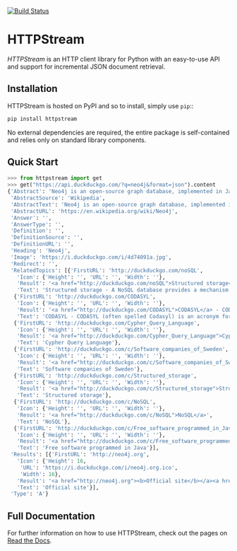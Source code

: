 [![Build Status](https://travis-ci.org/nigelsmall/httpstream.png?branch=master)](https://travis-ci.org/nigelsmall/httpstream)

# HTTPStream

*HTTPStream* is an HTTP client library for Python with an easy-to-use API and
support for incremental JSON document retrieval.

## Installation

HTTPStream is hosted on PyPI and so to install, simply use ``pip``::

```python
pip install httpstream
```

No external dependencies are required, the entire package is self-contained and
relies only on standard library components.

## Quick Start

```python
>>> from httpstream import get
>>> get("https://api.duckduckgo.com/?q=neo4j&format=json").content
{'Abstract': 'Neo4j is an open-source graph database, implemented in Java.',
 'AbstractSource': 'Wikipedia',
 'AbstractText': 'Neo4j is an open-source graph database, implemented in Java.',
 'AbstractURL': 'https://en.wikipedia.org/wiki/Neo4j',
 'Answer': '',
 'AnswerType': '',
 'Definition': '',
 'DefinitionSource': '',
 'DefinitionURL': '',
 'Heading': 'Neo4j',
 'Image': 'https://i.duckduckgo.com/i/4d74091a.jpg',
 'Redirect': '',
 'RelatedTopics': [{'FirstURL': 'http://duckduckgo.com/noSQL',
   'Icon': {'Height': '', 'URL': '', 'Width': ''},
   'Result': '<a href="http://duckduckgo.com/noSQL">Structured storage</a> - A NoSQL database provides a mechanism for storage and retrieval of data that is modeled in means other than the tabular relations used in relational databases.',
   'Text': 'Structured storage - A NoSQL database provides a mechanism for storage and retrieval of data that is modeled in means other than the tabular relations used in relational databases.'},
  {'FirstURL': 'http://duckduckgo.com/CODASYL',
   'Icon': {'Height': '', 'URL': '', 'Width': ''},
   'Result': '<a href="http://duckduckgo.com/CODASYL">CODASYL</a> - CODASYL (often spelled Codasyl) is an acronym for "Conference on Data Systems Languages".',
   'Text': 'CODASYL - CODASYL (often spelled Codasyl) is an acronym for "Conference on Data Systems Languages".'},
  {'FirstURL': 'http://duckduckgo.com/Cypher_Query_Language',
   'Icon': {'Height': '', 'URL': '', 'Width': ''},
   'Result': '<a href="http://duckduckgo.com/Cypher_Query_Language">Cypher Query Language</a>',
   'Text': 'Cypher Query Language'},
  {'FirstURL': 'http://duckduckgo.com/c/Software_companies_of_Sweden',
   'Icon': {'Height': '', 'URL': '', 'Width': ''},
   'Result': '<a href="http://duckduckgo.com/c/Software_companies_of_Sweden">Software companies of Sweden</a>',
   'Text': 'Software companies of Sweden'},
  {'FirstURL': 'http://duckduckgo.com/c/Structured_storage',
   'Icon': {'Height': '', 'URL': '', 'Width': ''},
   'Result': '<a href="http://duckduckgo.com/c/Structured_storage">Structured storage</a>',
   'Text': 'Structured storage'},
  {'FirstURL': 'http://duckduckgo.com/c/NoSQL',
   'Icon': {'Height': '', 'URL': '', 'Width': ''},
   'Result': '<a href="http://duckduckgo.com/c/NoSQL">NoSQL</a>',
   'Text': 'NoSQL'},
  {'FirstURL': 'http://duckduckgo.com/c/Free_software_programmed_in_Java',
   'Icon': {'Height': '', 'URL': '', 'Width': ''},
   'Result': '<a href="http://duckduckgo.com/c/Free_software_programmed_in_Java">Free software programmed in Java</a>',
   'Text': 'Free software programmed in Java'}],
 'Results': [{'FirstURL': 'http://neo4j.org',
   'Icon': {'Height': 16,
    'URL': 'https://i.duckduckgo.com/i/neo4j.org.ico',
    'Width': 16},
   'Result': '<a href="http://neo4j.org"><b>Official site</b></a><a href="http://neo4j.org"></a>',
   'Text': 'Official site'}],
 'Type': 'A'}
```

## Full Documentation

For further information on how to use HTTPStream, check out the pages on
[Read the Docs](https://httpstream.readthedocs.org/).
